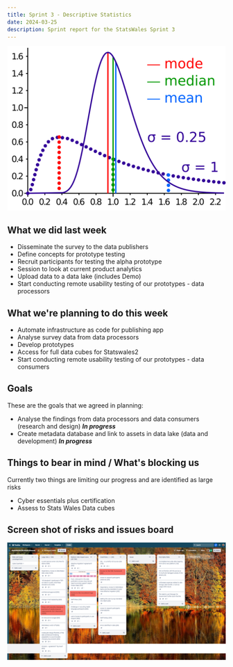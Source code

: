 ```yaml
---
title: Sprint 3 - Descriptive Statistics
date: 2024-03-25
description: Sprint report for the StatsWales Sprint 3
---
```


![Descriptive statistics](meanMedianMode.png)

## What we did last week
- Disseminate the survey to the data publishers
- Define concepts for prototype testing
- Recruit participants for testing the alpha prototype
- Session to look at current product analytics
- Upload data to a data lake (includes Demo)
- Start conducting remote usability testing of our prototypes - data processors

## What we're planning to do this week
- Automate infrastructure as code for publishing app
- Analyse survey data from data processors
- Develop prototypes
- Access for full data cubes for Statswales2
- Start conducting remote usability testing of our prototypes - data consumers

## Goals
These are the goals that we agreed in planning:
- Analyse the findings from data processors and data consumers (research and design) <span class="badge bg-info">_**In progress**_</span>
- Create metadata database and link to assets in data lake (data and development) <span class="badge bg-info">_**In progress**_</span>

## Things to bear in mind / What's blocking us
Currently two things are limiting our progress and are identified as large risks
- Cyber essentials plus certification
- Assess to Stats Wales Data cubes

## Screen shot of risks and issues board
![Screenshot of risks and issues board](risksAndIssues20240325.png)
